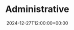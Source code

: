 ---
weight: 1000
title: "Administrative"
description: "Discover a variety of administrative roles within universities, ranging from academic coordinators to executive assistants. These positions offer vital support to academic departments and help ensure smooth operations across campus. Explore opportunities to contribute to the administrative success of top educational institutions."
icon: home_work
date: 2024-12-27T12:00:00+00:00
---